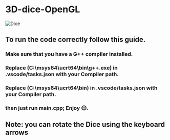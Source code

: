 # 3D-dice-OpenGL
![Dice](https://github.com/user-attachments/assets/c0d30c7a-ab91-4d30-a08a-b2dd495299e5)
## To run the code correctly follow this guide.

### Make sure that you have a G++ compiler installed.
### Replace (C:\\msys64\\ucrt64\\bin\\g++.exe) in .vscode/tasks.json with your Compiler path.
### Replace (C:\\msys64\\ucrt64\\bin) in .vscode/tasks.json with your Compiler path.

### then just run main.cpp; Enjoy 😊. 

## Note: you can rotate the Dice using the keyboard arrows 
